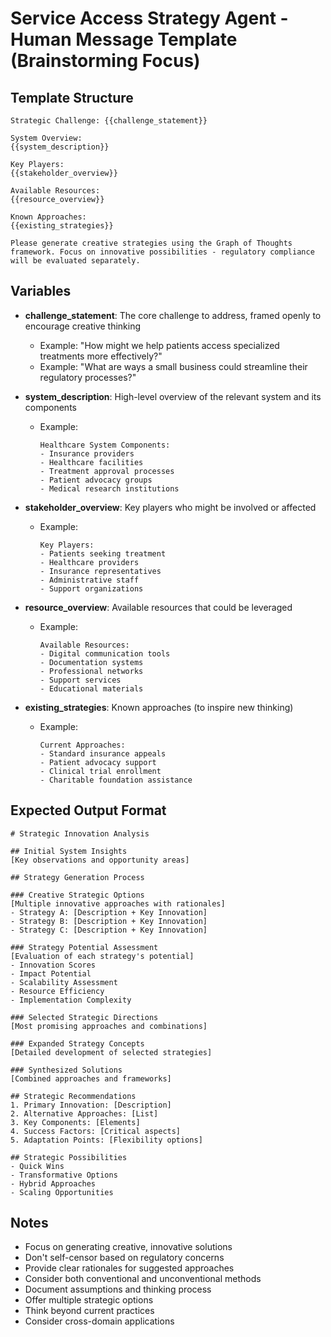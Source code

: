 # Service Access Strategy Agent - Human Message Template (Brainstorming Focus)

## Template Structure

```
Strategic Challenge: {{challenge_statement}}

System Overview:
{{system_description}}

Key Players:
{{stakeholder_overview}}

Available Resources:
{{resource_overview}}

Known Approaches:
{{existing_strategies}}

Please generate creative strategies using the Graph of Thoughts framework. Focus on innovative possibilities - regulatory compliance will be evaluated separately.
```

## Variables

- **challenge_statement**: The core challenge to address, framed openly to encourage creative thinking
  - Example: "How might we help patients access specialized treatments more effectively?"
  - Example: "What are ways a small business could streamline their regulatory processes?"

- **system_description**: High-level overview of the relevant system and its components
  - Example:
    ```
    Healthcare System Components:
    - Insurance providers
    - Healthcare facilities
    - Treatment approval processes
    - Patient advocacy groups
    - Medical research institutions
    ```

- **stakeholder_overview**: Key players who might be involved or affected
  - Example:
    ```
    Key Players:
    - Patients seeking treatment
    - Healthcare providers
    - Insurance representatives
    - Administrative staff
    - Support organizations
    ```

- **resource_overview**: Available resources that could be leveraged
  - Example:
    ```
    Available Resources:
    - Digital communication tools
    - Documentation systems
    - Professional networks
    - Support services
    - Educational materials
    ```

- **existing_strategies**: Known approaches (to inspire new thinking)
  - Example:
    ```
    Current Approaches:
    - Standard insurance appeals
    - Patient advocacy support
    - Clinical trial enrollment
    - Charitable foundation assistance
    ```

## Expected Output Format

```
# Strategic Innovation Analysis

## Initial System Insights
[Key observations and opportunity areas]

## Strategy Generation Process

### Creative Strategic Options
[Multiple innovative approaches with rationales]
- Strategy A: [Description + Key Innovation]
- Strategy B: [Description + Key Innovation]
- Strategy C: [Description + Key Innovation]

### Strategy Potential Assessment
[Evaluation of each strategy's potential]
- Innovation Scores
- Impact Potential
- Scalability Assessment
- Resource Efficiency
- Implementation Complexity

### Selected Strategic Directions
[Most promising approaches and combinations]

### Expanded Strategy Concepts
[Detailed development of selected strategies]

### Synthesized Solutions
[Combined approaches and frameworks]

## Strategic Recommendations
1. Primary Innovation: [Description]
2. Alternative Approaches: [List]
3. Key Components: [Elements]
4. Success Factors: [Critical aspects]
5. Adaptation Points: [Flexibility options]

## Strategic Possibilities
- Quick Wins
- Transformative Options
- Hybrid Approaches
- Scaling Opportunities
```

## Notes
- Focus on generating creative, innovative solutions
- Don't self-censor based on regulatory concerns
- Provide clear rationales for suggested approaches
- Consider both conventional and unconventional methods
- Document assumptions and thinking process
- Offer multiple strategic options
- Think beyond current practices
- Consider cross-domain applications 